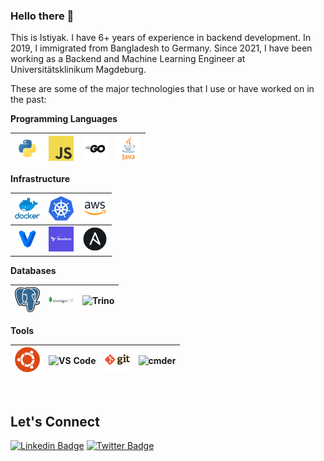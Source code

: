 ### Hello there 👋

This is Istiyak. I have 6+ years of experience in backend development. In 2019, I immigrated from Bangladesh to Germany. Since 2021, I have been working as a Backend and Machine Learning Engineer at Universitätsklinikum Magdeburg. 


These are some of the major technologies that I use or have worked on in the past:

**Programming Languages**

<img title="Python" alt="Python" width="40px" src="https://raw.githubusercontent.com/github/explore/master/topics/python/python.png" />|<img alt="JS" title="JavaScript" width="40px" src="https://raw.githubusercontent.com/github/explore/master/topics/javascript/javascript.png">|<img title="Go" alt="Go" width="40px" src="https://raw.githubusercontent.com/github/explore/main/topics/go/go.png">|<img title="Java" alt="Java" width="40px" src="https://raw.githubusercontent.com/github/explore/master/topics/java/java.png">
|--|--|--|--|


**Infrastructure**

<img title="Docker" alt="Docker" width="40px" src="https://raw.githubusercontent.com/github/explore/master/topics/docker/docker.png">|<img title="Kubernetes" alt="Kubernetes" width="40px" src="https://raw.githubusercontent.com/github/explore/main/topics/kubernetes/kubernetes.png">|<img title="AWS" alt="AWS" width="40px" src="https://raw.githubusercontent.com/github/explore/main/topics/aws/aws.png">
|--|--|--|
<img title="Vagrant" alt="Vagrant" width="40px" src="https://raw.githubusercontent.com/github/explore/master/topics/vagrant/vagrant.png">|<img title="Terraform" alt="Terraform" width="40px" src="https://raw.githubusercontent.com/github/explore/main/topics/terraform/terraform.png">|<img title="Ansible" alt="Ansible" width="40px" src="https://raw.githubusercontent.com/github/explore/main/topics/ansible/ansible.png">

**Databases**

<img title="postgresql" alt="postgresql" width="40px" src="https://raw.githubusercontent.com/github/explore/master/topics/postgresql/postgresql.png">|<img title="MongoDB" alt="MongoDB" width="40px" src="https://raw.githubusercontent.com/github/explore/master/topics/mongodb/mongodb.png">|<img title="Trino" alt="Trino" width="40px" src="https://avatars.githubusercontent.com/u/34147222?s=280&v=4"> <br>
|--|--|--|

**Tools**

<img title="Ubuntu" alt="Ubuntu" width="40px" src="https://raw.githubusercontent.com/github/explore/master/topics/ubuntu/ubuntu.png">|<img title="VS Code" alt="VS Code" width="40px" src="https://img.icons8.com/fluent/48/000000/visual-studio-code-2019.png">|<img title="git" alt="git" width="40px" src="https://raw.githubusercontent.com/github/explore/master/topics/git/git.png">|<img title="cmder" alt="cmder" width="40px" src="https://raw.githubusercontent.com/cmderdev/cmder/master/icons/icon_256.png">
|--|--|--|--|

<br>

## Let's Connect

[![Linkedin Badge](https://img.shields.io/badge/-LinkedIn-blue?style=flat-square&logo=Linkedin&logoColor=white&link=https://www.linkedin.com/in/istiyaksiddiquee/)](https://www.linkedin.com/in/istiyaksiddiquee/)
[![Twitter Badge](https://img.shields.io/twitter/url)](https://www.twitter.com/istiyaksiddique)



<!--
**istiyaksiddiquee/istiyaksiddiquee** is a ✨ _special_ ✨ repository because its `README.md` (this file) appears on your GitHub profile.

Here are some ideas to get you started:

- 🔭 I’m currently working on ...
- 🌱 I’m currently learning ...
- 👯 I’m looking to collaborate on ...
- 🤔 I’m looking for help with ...
- 💬 Ask me about ...
- 📫 How to reach me: ...
- 😄 Pronouns: ...
- ⚡ Fun fact: ...
-->
